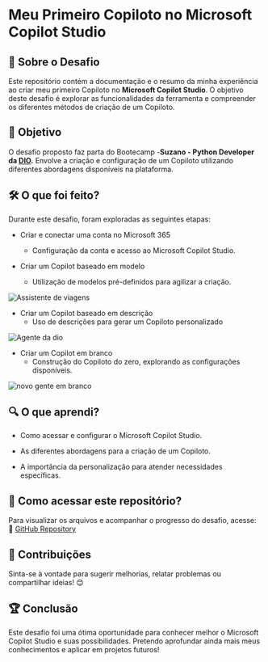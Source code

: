 
# Meu Primeiro Copiloto no Microsoft Copilot Studio

## 📌 Sobre o Desafio

Este repositório contém a documentação e o resumo da minha experiência ao criar meu primeiro Copiloto no **Microsoft Copilot Studio**. O objetivo deste desafio é explorar as funcionalidades da ferramenta e compreender os diferentes métodos de criação de um Copiloto.

## 🎯 Objetivo

O desafio proposto faz parta do Bootecamp -**Suzano - Python Developer da [DIO](https://www.dio.me/).** Envolve a criação e configuração de um Copiloto utilizando diferentes abordagens disponíveis na plataforma.

## 🛠 O que foi feito?

Durante este desafio, foram exploradas as seguintes etapas:

* Criar e conectar uma conta no Microsoft 365
  * Configuração da conta e acesso ao Microsoft Copilot Studio.

* Criar um Copilot baseado em modelo
  * Utilização de modelos pré-definidos para agilizar a criação.

![Assistente de viagens](https://github.com/Clara2977/projeto-de-copilot.git)

* Criar um Copilot baseado em descrição
  * Uso de descrições para gerar um Copiloto personalizado

![Agente da dio](https://github.com/Clara2977/projeto-de-copilot.git)

* Criar um Copilot em branco
  * Construção do Copiloto do zero, explorando as configurações disponíveis.

![novo gente em branco](https://github.com/Clara2977/projeto-de-copilot.git)

## 🔍 O que aprendi?

* Como acessar e configurar o Microsoft Copilot Studio.

* As diferentes abordagens para a criação de um Copiloto.

* A importância da personalização para atender necessidades específicas.

## 📂 Como acessar este repositório?

Para visualizar os arquivos e acompanhar o progresso do desafio, acesse:
🔗 [GitHub Repository](https://github.com/Clara2977/projeto-de-copilot.git)

## 📢 Contribuições

Sinta-se à vontade para sugerir melhorias, relatar problemas ou compartilhar ideias! 😊

## 🏆 Conclusão

Este desafio foi uma ótima oportunidade para conhecer melhor o Microsoft Copilot Studio e suas possibilidades. Pretendo aprofundar ainda mais meus conhecimentos e aplicar em projetos futuros!
